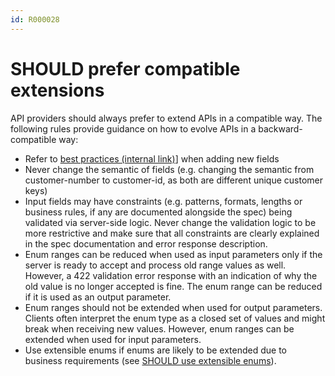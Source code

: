 ```yaml
---
id: R000028
---
```


# SHOULD prefer compatible extensions

API providers should always prefer to extend APIs in a compatible way. The following rules provide guidance on how to evolve APIs in a backward-compatible way:

- Refer to [best practices (internal link)](https://github.com/otto-ec/ottoapi_guidelines/blob/main/content/references/REST/compatibility.md)] when adding new fields
- Never change the semantic of fields (e.g. changing the semantic from customer-number to customer-id, as both are different unique customer keys)
- Input fields may have constraints (e.g. patterns, formats, lengths or business rules, if any are documented alongside the spec) being validated via server-side logic. Never change the validation logic to be more restrictive and make sure that all constraints are clearly explained in the spec documentation and error response description.
- Enum ranges can be reduced when used as input parameters only if the server is ready to accept and process old range values as well. However, a 422 validation error response with an indication of why the old value is no longer accepted is fine. The enum range can be reduced if it is used as an output parameter.
- Enum ranges should not be extended when used for output parameters. Clients often interpret the enum type as a closed set of values and might break when receiving new values. However, enum ranges can be extended when used for input parameters.
- Use extensible enums if enums are likely to be extended due to business requirements (see [SHOULD use extensible enums](@guidelines/R000035)).
